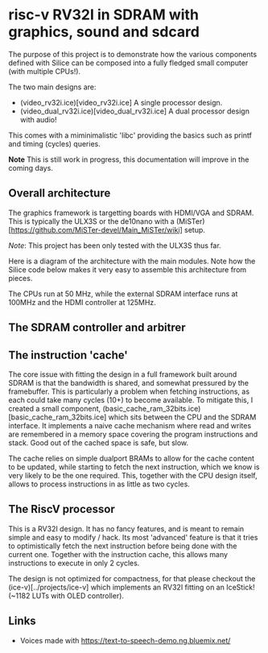 # risc-v RV32I in SDRAM with graphics, sound and sdcard

The purpose of this project is to demonstrate how the various components 
defined with Silice can be composed into a fully fledged small computer (with multiple CPUs!).

The two main designs are:
- (video_rv32i.ice)[video_rv32i.ice] A single processor design.
- (video_dual_rv32i.ice)[video_dual_rv32i.ice] A dual processor design with audio!

This comes with a miminimalistic 'libc' providing the basics such as printf and 
timing (cycles) queries. 

**Note** This is still work in progress, this documentation will improve in the coming days.

## Overall architecture

The graphics framework is targetting boards with HDMI/VGA and SDRAM. This is typically
the ULX3S or the de10nano with a (MiSTer)[https://github.com/MiSTer-devel/Main_MiSTer/wiki] setup.

*Note*: This project has been only tested with the ULX3S thus far.

Here is a diagram of the architecture with the main modules. Note how the Silice
code below makes it very easy to assemble this architecture from pieces.



The CPUs run at 50 MHz, while the external SDRAM interface runs at 100MHz and the HDMI controller at 125MHz. 

## The SDRAM controller and arbitrer


## The instruction 'cache'

The core issue with fitting the design in a full framework built around SDRAM is that
the bandwidth is shared, and somewhat pressured by the framebuffer. This is particularly
a problem when fetching instructions, as each could take many cycles (10+) to become available. To mitigate this, I created a small component, (basic_cache_ram_32bits.ice)[basic_cache_ram_32bits.ice] which sits between the CPU and the SDRAM interface. It implements a naive cache mechanism where read and writes are remembered in a memory space covering the program instructions and stack. Good out of the cached space is safe, but slow. 

The cache relies on simple dualport BRAMs to allow for the cache content to be updated, while starting to fetch the next instruction, which we know is very likely to be the one required. This, together with the CPU design itself, allows to process instructions in as little as two cycles.

## The RiscV processor

This is a RV32I design. It has no fancy features, and is meant to remain simple
and easy to modify / hack. Its most 'advanced' feature is that it tries to 
optimistically fetch the next instruction before being done with the current one.
Together with the instruction cache, this allows many instructions to execute in
only 2 cycles. 

The design is not optimized for compactness, for that please checkout the (ice-v)[../projects/ice-v] which implements an RV32I fitting on an IceStick! (~1182 LUTs with OLED
controller).


## Links

- Voices made with https://text-to-speech-demo.ng.bluemix.net/


